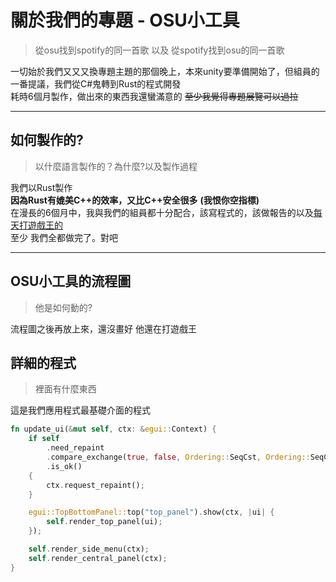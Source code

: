 # 關於我們的專題 - OSU小工具  
> 從osu找到spotify的同一首歌 以及 從spotify找到osu的同一首歌  
  
一切始於我們又又又換專題主題的那個晚上，本來unity要準備開始了，但組員的一番提議，我們從C#鬼轉到Rust的程式開發  
耗時6個月製作，做出來的東西我還蠻滿意的   ~~至少我覺得專題展覽可以過拉~~  
  
---
  
## 如何製作的?
> 以什麼語言製作的？為什麼?以及製作過程
  
我們以Rust製作  
**因為Rust有媲美C++的效率，又比C++安全很多** **(我恨你空指標)**  
在漫長的6個月中，我與我們的組員都十分配合，該寫程式的，該做報告的以及[每天打遊戲王的](https://github.com/Molaylay)  
至少 我們全都做完了。對吧  
   
---
  
## OSU小工具的流程圖
> 他是如何動的?

流程圖之後再放上來，還沒畫好 他還在打遊戲王

## 詳細的程式
> 裡面有什麼東西  
  
這是我們應用程式最基礎介面的程式
```rust
fn update_ui(&mut self, ctx: &egui::Context) {
    if self
        .need_repaint
        .compare_exchange(true, false, Ordering::SeqCst, Ordering::SeqCst)
        .is_ok()
    {
        ctx.request_repaint();
    }

    egui::TopBottomPanel::top("top_panel").show(ctx, |ui| {
        self.render_top_panel(ui);
    });

    self.render_side_menu(ctx);
    self.render_central_panel(ctx);
}
```
